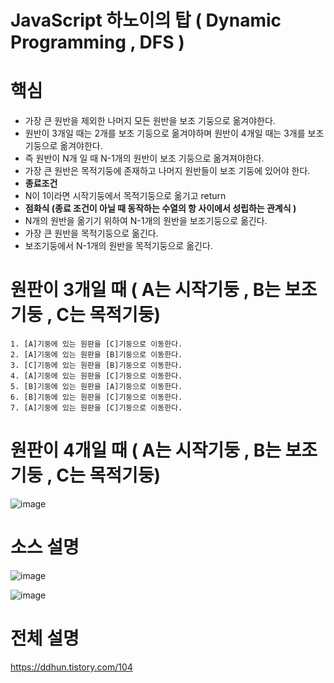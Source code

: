 # JavaScript 하노이의 탑 ( Dynamic Programming , DFS )

# 핵심
<ul>
    <li> 가장 큰 원반을 제외한 나머지 모든 원반을 보조 기둥으로 옮겨야한다. </li>
    <li> 원반이 3개일 때는 2개를 보조 기둥으로 옮겨야하며 원반이 4개일 때는 3개를 보조 기둥으로 옮겨야한다. </li>
    <li> 즉 원반이 N개 일 때 N-1개의 원반이 보조 기둥으로 옮겨져야한다.</li>
    <li> 가장 큰 원반은 목적기둥에 존재하고 나머지 원반들이 보조 기둥에 있어야 한다.</li>
    <li> <strong>종료조건</strong> </li>
        <li> N이 1이라면 시작기둥에서 목적기둥으로 옮기고 return </li>
    <li> <strong> 점화식 (종료 조건이 아닐 때 동작하는 수열의 항 사이에서 성립하는 관계식 ) </strong></li>
        <li> N개의 원반을 옮기기 위하여 N-1개의 원반을 보조기둥으로 옮긴다. </li>
        <li> 가장 큰 원반을 목적기둥으로 옮긴다. </li>
        <li> 보조기둥에서 N-1개의 원반을 목적기둥으로 옮긴다. </li>
</ul>


# 원판이 3개일 때 ( A는 시작기둥 , B는 보조기둥 , C는 목적기둥)
~~~
1. [A]기둥에 있는 원판을 [C]기둥으로 이동한다.
2. [A]기둥에 있는 원판을 [B]기둥으로 이동한다.
3. [C]기둥에 있는 원판을 [B]기둥으로 이동한다.
4. [A]기둥에 있는 원판을 [C]기둥으로 이동한다.
5. [B]기둥에 있는 원판을 [A]기둥으로 이동한다.
6. [B]기둥에 있는 원판을 [C]기둥으로 이동한다.
7. [A]기둥에 있는 원판을 [C]기둥으로 이동한다.
~~~

# 원판이 4개일 때 ( A는 시작기둥 , B는 보조기둥 , C는 목적기둥)
![image](https://user-images.githubusercontent.com/58665661/184555188-95bceba2-233c-4eb6-8352-59a3b000b810.png)

# 소스 설명
![image](https://user-images.githubusercontent.com/58665661/184555210-71524829-74ba-4a28-9cb6-5c2351376ba5.png)

![image](https://user-images.githubusercontent.com/58665661/184555220-e9d0145e-4109-4c48-9fdf-aa8bbf9b2b7d.png)

# 전체 설명
https://ddhun.tistory.com/104